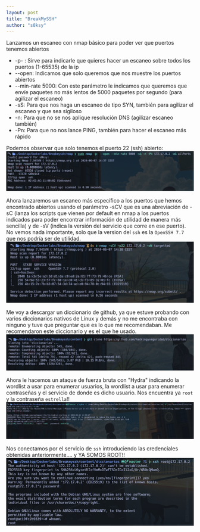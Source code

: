 ```yaml
---
layout: post
title: "BreakMySSH"
author: "s0ksy"
---
```


Lanzamos un escaneo con nmap básico para poder ver que puertos tenemos abiertos
- -p- : Sirve para indicarle que quieres hacer un escaneo sobre todos los puertos (1-65535) de la ip 
- --open: Indicamos que solo queremos que nos muestre los puertos abiertos
- --min-rate 5000: Con este parámetro le indicamos que queremos que envíe paquetes no más lentos de 5000 paquetes por segundo (para agilizar el escaneo)
- -sS: Para que nos haga un escaneo de tipo SYN, también para agilizar el escaneo y que sea sigiloso
- -n: Para que no se nos aplique resolución DNS (agilizar escaneo también)
- -Pn: Para que no nos lance PING, también para hacer el escaneo más rápido

Podemos observar que solo tenemos el puerto 22 (ssh) abierto:
![break 1](/assets/images/break1.png)

Ahora lanzaremos un escaneo más específico a los puertos que hemos encontrado abiertos usando el parámetro -sCV que es una abreviación de -sC (lanza los scripts que vienen por default en nmap a los puertos indicados para poder encontrar información de utilidad de manera más sencilla) y de -sV (indica la versión del servicio que corre en ese puerto). No vemos nada importante, solo que la version del `ssh` es la `OpenSSH 7.7` que nos podría ser de utilidad.
![break 2](/assets/images/break2.png)

Me voy a descargar un diccionario de github, ya que estuve probando con varios diccionarios nativos de Linux y demás y no me encontraba con ninguno y tuve que preguntar que es lo que me recomendaban. Me recomendaron este diccionario y es el que he usado.
![break 3](/assets/images/break3.png)

Ahora le hacemos un ataque de fuerza bruta con "Hydra" indicando la wordlist a usar para enumerar usuarios, la wordlist a usar para enumerar contraseñas y el servicio de donde es dicho usuario. Nos encuentra ya `root` y la contraseña `estrella`!!
![break 4](/assets/images/break4.png)

Nos conectamos por el servicio de `ssh` introduciendo las credenciales obtenidas anteriormente.... y YA SOMOS ROOT!!
![break 5](/assets/images/break5.png)
